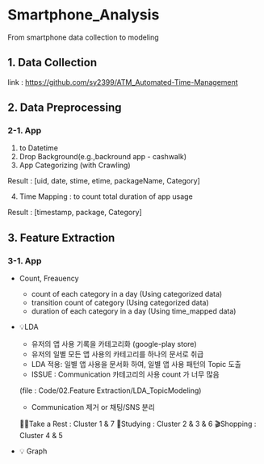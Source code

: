 # Smartphone_Analysis
From smartphone data collection to modeling

## 1. Data Collection

link : https://github.com/sy2399/ATM_Automated-Time-Management


## 2. Data Preprocessing
### 2-1. App
1. to Datetime
2. Drop Background(e.g.,backround app - cashwalk) 
3. App Categorizing (with Crawling)

Result : [uid, date, stime, etime, packageName, Category]

4. Time Mapping : to count total duration of app usage

Result : [timestamp, package, Category]

## 3. Feature Extraction
### 3-1. App
- Count, Freauency
  * count of each category in a day (Using categorized data)
  * transition count of category (Using categorized data)
  * duration of each category in a day (Using time_mapped data)
- 💡LDA
  * 유저의 앱 사용 기록을 카테고리화 (google-play store)
  * 유저의 일별 모든 앱 사용의 카테고리를 하나의 문서로 취급
  * LDA 적용: 일별 앱 사용을 문서화 하여, 일별 앱 사용 패턴의 Topic 도출
  * ISSUE : Communication 카테고리의 사용 count 가 너무 많음

  (file : Code/02.Feature Extraction/LDA_TopicModeling)
  * Communication 제거 or 채팅/SNS 분리
  
  🎑🍚Take a Rest : Cluster 1 & 7
  📑Studying : Cluster 2 & 3 & 6
  🎬Shopping : Cluster 4 & 5

  
- 💡 Graph

